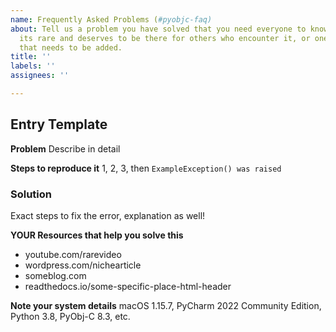 ```yaml
---
name: Frequently Asked Problems (#pyobjc-faq)
about: Tell us a problem you have solved that you need everyone to know for weither
  its rare and deserves to be there for others who encounter it, or one thats is common
  that needs to be added.
title: ''
labels: ''
assignees: ''

---
```


## Entry Template

**Problem**
Describe in detail

**Steps to reproduce it**
1, 2, 3, then `ExampleException() was raised`

### Solution
Exact steps to fix the error, explanation as well!


**YOUR Resources that help you solve this**
- youtube.com/rarevideo
- wordpress.com/nichearticle
- someblog.com
- readthedocs.io/some-specific-place-html-header


**Note your system details**
macOS 1.15.7, PyCharm 2022 Community Edition, Python 3.8, PyObj-C 8.3, etc.
